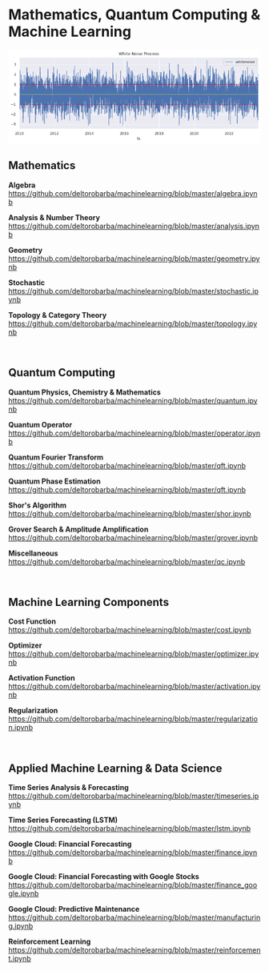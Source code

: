 # Mathematics, Quantum Computing & Machine Learning

<img src="https://raw.githubusercontent.com/deltorobarba/repo/master/whitenoise.png" alt="white noise">

<br>

## Mathematics

<b>Algebra</b><br>
https://github.com/deltorobarba/machinelearning/blob/master/algebra.ipynb

<b>Analysis & Number Theory</b><br>
https://github.com/deltorobarba/machinelearning/blob/master/analysis.ipynb

<b>Geometry</b><br>
https://github.com/deltorobarba/machinelearning/blob/master/geometry.ipynb

<b>Stochastic</b><br>
https://github.com/deltorobarba/machinelearning/blob/master/stochastic.ipynb

<b>Topology & Category Theory</b><br>
https://github.com/deltorobarba/machinelearning/blob/master/topology.ipynb

<br>


## Quantum Computing

<b>Quantum Physics, Chemistry & Mathematics</b><br>
https://github.com/deltorobarba/machinelearning/blob/master/quantum.ipynb

<b>Quantum Operator</b><br>
https://github.com/deltorobarba/machinelearning/blob/master/operator.ipynb

<b>Quantum Fourier Transform</b><br>
https://github.com/deltorobarba/machinelearning/blob/master/qft.ipynb

<b>Quantum Phase Estimation</b><br>
https://github.com/deltorobarba/machinelearning/blob/master/qft.ipynb

<b>Shor's Algorithm</b><br>
https://github.com/deltorobarba/machinelearning/blob/master/shor.ipynb

<b>Grover Search & Amplitude Amplification</b><br>
https://github.com/deltorobarba/machinelearning/blob/master/grover.ipynb

<b>Miscellaneous</b><br>
https://github.com/deltorobarba/machinelearning/blob/master/qc.ipynb

<br>


## Machine Learning Components

<b>Cost Function</b><br>
https://github.com/deltorobarba/machinelearning/blob/master/cost.ipynb

<b>Optimizer</b><br>
https://github.com/deltorobarba/machinelearning/blob/master/optimizer.ipynb

<b>Activation Function</b><br>
https://github.com/deltorobarba/machinelearning/blob/master/activation.ipynb

<b>Regularization</b><br>
https://github.com/deltorobarba/machinelearning/blob/master/regularization.ipynb


<br>


## Applied Machine Learning & Data Science

<b>Time Series Analysis & Forecasting</b><br>
https://github.com/deltorobarba/machinelearning/blob/master/timeseries.ipynb

<b>Time Series Forecasting (LSTM)</b><br>
https://github.com/deltorobarba/machinelearning/blob/master/lstm.ipynb

<b>Google Cloud: Financial Forecasting</b><br>
https://github.com/deltorobarba/machinelearning/blob/master/finance.ipynb

<b>Google Cloud: Financial Forecasting with Google Stocks</b><br>
https://github.com/deltorobarba/machinelearning/blob/master/finance_google.ipynb

<b>Google Cloud: Predictive Maintenance</b><br>
https://github.com/deltorobarba/machinelearning/blob/master/manufacturing.ipynb

<b>Reinforcement Learning</b><br>
https://github.com/deltorobarba/machinelearning/blob/master/reinforcement.ipynb

<br>

